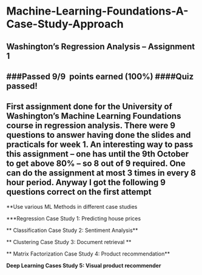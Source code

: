 # Machine-Learning-Foundations-A-Case-Study-Approach
Washington’s Regression Analysis – Assignment 1
-----------------------------------------------------------------------------
###Passed 9/9    points earned (100%)
####Quiz passed!
------------------------------------------------------------------
**First assignment done for the University of Washington’s Machine Learning Foundations course in regression analysis.
There were 9 questions to answer having done the slides and practicals for week 1. An interesting way to pass this assignment
– one has until the 9th October to get above 80% – so 8 out of 9 required. One can do the assignment at most 3 times in every 8 hour period. Anyway I got the following 9 questions correct on the first attempt**
----------------------------------------------------------------------------------------------------------------------------------
**Use various ML Methods in different case studies

   ***Regression Case Study 1: Predicting house prices

  ** Classification Case Study 2: Sentiment Analysis**

  ** Clustering Case Study 3: Document retrieval **

  ** Matrix Factorization Case Study 4: Product recommendation**   

   **Deep Learning Cases Study 5: Visual product recommender**

